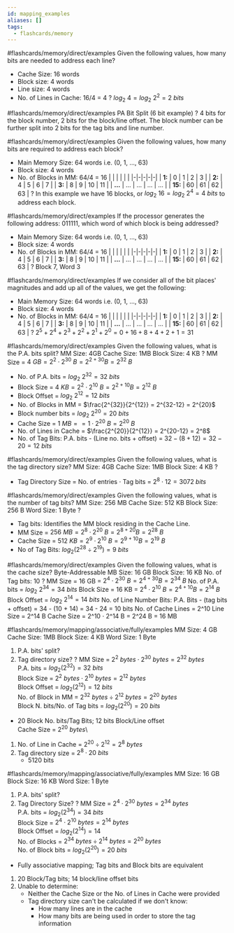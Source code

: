 ```yaml
---
id: mapping_examples
aliases: []
tags:
  - flashcards/memory
---
```


#flashcards/memory/direct/examples
Given the following values, how many bits are needed to address each line?
- Cache Size: 16 words
- Block size: 4 words
- Line size: 4 words
- No. of Lines in Cache: 16/4 = 4
?
$log_2\ 4 = log_2\ 2^2 = 2\ bits$

#flashcards/memory/direct/examples
PA Bit Split (6 bit example)
?
4 bits for the block number, 2 bits for the block/line offset.
The block number can be further split into 2 bits for the tag bits and line number.

#flashcards/memory/direct/examples
Given the following values, how many bits are required to address each block?
- Main Memory Size: 64 words i.e. (0, 1, ..., 63)
- Block size: 4 words
- No. of Blocks in MM: 64/4 = 16
| | | | | |
|-|-|-|-|-|
| __1:__ | 0 | 1 | 2 | 3 |
| __2:__ | 4 | 5 | 6 | 7 |
| __3:__ | 8 | 9 | 10 | 11 |
| __...__ | ... | ... | ... | ... |
| __15:__ | 60 | 61 | 62 | 63 |
?
In this example we have 16 blocks, or $log_2\ 16 = log_2\ 2^4 = 4\ bits$ to address each block.

#flashcards/memory/direct/examples
If the processor generates the following address: 011111, which word of which block is being addressed?
- Main Memory Size: 64 words i.e. (0, 1, ..., 63)
- Block size: 4 words
- No. of Blocks in MM: 64/4 = 16
| | | | | |
|-|-|-|-|-|
| __1:__ | 0 | 1 | 2 | 3 |
| __2:__ | 4 | 5 | 6 | 7 |
| __3:__ | 8 | 9 | 10 | 11 |
| __...__ | ... | ... | ... | ... |
| __15:__ | 60 | 61 | 62 | 63 |
?
Block 7, Word 3

#flashcards/memory/direct/examples
If we consider all of the bit places' magnitudes and add up all of the values, we get the following:
- Main Memory Size: 64 words i.e. (0, 1, ..., 63)
- Block size: 4 words
- No. of Blocks in MM: 64/4 = 16
| | | | | |
|-|-|-|-|-|
| __1:__ | 0 | 1 | 2 | 3 |
| __2:__ | 4 | 5 | 6 | 7 |
| __3:__ | 8 | 9 | 10 | 11 |
| __...__ | ... | ... | ... | ... |
| __15:__ | 60 | 61 | 62 | 63 |
?
$2^5 + 2^4 + 2^3 + 2^2 + 2^1 + 2^0 = 0 + 16 + 8 + 4 + 2 + 1 = 31$

#flashcards/memory/direct/examples
Given the following values, what is the P.A. bits split?
MM Size: 4GB
Cache Size: 1MB
Block Size: 4 KB
?
MM Size = $4\ GB = 2^2 \cdot 2^{30}\ B = 2^{2+30} B = 2^{32}\ B$
- No. of P.A. bits = $log_2\ 2^{32} = 32\ bits$
- Block Size = $4\ KB = 2^2 \cdot 2^{10}\ B = 2^{2+10} B = 2^{12}\ B$
- Block Offset = $log_2\ 2^{12} = 12\ bits$
- No. of Blocks in MM = $\frac{2^{32}}{2^{12}} = 2^{32-12} = 2^{20}$
- Block number bits = $log_2\ 2^{20} = 20\ bits$
- Cache Size = $1\ MB = = 1 \cdot 2^{20}\ B = 2^{20}\ B$
- No. of Lines in Cache = $\frac{2^{20}}{2^{12}} = 2^{20-12} = 2^8$
- No. of Tag Bits: P.A. bits - (Line no. bits + offset) = $32 - (8 + 12) = 32 - 20 = 12\ bits$


#flashcards/memory/direct/examples
Given the following values, what is the tag directory size?
MM Size: 4GB
Cache Size: 1MB
Block Size: 4 KB
?
- Tag Directory Size = No. of entries $\cdot$ Tag bits = $2^8 \cdot 12 = 3072\ bits$

#flashcards/memory/direct/examples
Given the following values, what is the number of tag bits?
MM Size: 256 MB
Cache Size: 512 KB
Block Size: 256 B
Word Size: 1 Byte
?
- Tag bits: Identifies the MM block residing in the Cache Line.
- MM Size = $256\ MB = 2^8 \cdot 2^{20}\ B = 2^{8+20} B = 2^{28}\ B$
- Cache Size = $512\ KB = 2^9 \cdot 2^{10}\ B = 2^{9+10} B = 2^{19}\ B$
- No of Tag Bits: $log_2({2^{28}}\div{2^{19}}) = 9\ bits$

#flashcards/memory/direct/examples
Given the following values, what is the cache size?
Byte-Addressable MB Size: 16 GB
Block Size: 16 KB
No. of Tag bits: 10
?
MM Size = 16 GB = $2^4 \cdot 2^{30}\ B = 2^{4+30} B = 2^{34}\ B$
No. of P.A. bits = $log_2\ 2^{34} = 34\ bits$
Block Size = 16 KB = $2^4 \cdot 2^{10}\ B = 2^{4+10} B = 2^{14}\ B$
Block Offset = $log_2\ 2^{14} = 14\ bits$
No. of Line Number Bits: P.A. Bits - (tag bits + offset) = 34 - (10 + 14) = 34 - 24 = 10 bits
No. of Cache Lines = 2^10
Line Size = 2^14 B
Cache Size = 2^10 $\cdot$ 2^14 B = 2^24 B = 16 MB

#flashcards/memory/mapping/associative/fully/examples
MM Size: 4 GB
Cache Size: 1MB
Block Size: 4 KB
Word Size: 1 Byte
1. P.A. bits' split?
2. Tag directory size?
?
MM Size = $2^2\ bytes \cdot 2^{30}\ bytes = 2^{32}\ bytes$\
P.A. bits = $log_2(2^{32}) = 32\ bits$\
Block Size = $2^2\ bytes \cdot 2^{10}\ bytes = 2^{12}\ bytes$\
Block Offset = $log_2(2^{12}) = 12\ bits$\
No. of Block in MM = $2^{32}\ bytes \div 2^{12}\ bytes = 2^{20}\ bytes$\
Block N. bits/No. of Tag bits = $log_2(2^{20}) = 20\ bits$
- 20 Block No. bits/Tag Bits; 12 bits Block/Line offset\
Cache Size = $2^{20}\ bytes$\
1. No. of Line in Cache = $2^{20} \div 2^{12} = 2^8\ bytes$
2. Tag directory size = $2^8 \cdot 20\ bits$
    - 5120 bits

#flashcards/memory/mapping/associative/fully/examples
MM Size: 16 GB
Block Size: 16 KB
Word Size: 1 Byte
1. P.A. bits' split?
2. Tag Directory Size?
?
MM Size = $2^4 \cdot 2^{30}\ bytes = 2^{34}\ bytes$\
P.A. bits = $log_2(2^{34}) = 34\ bits$\
Block Size = $2^4 \cdot 2^{10}\ bytes = 2^{14}\ bytes$\
Block Offset = $log_2(2^{14}) = 14$\
No. of Blocks = $2^{34}\ bytes \div 2^{14}\ bytes = 2^{20}\ bytes$\
No. of Block bits = $log_2(2^{20}) = 20\ bits$
- Fully associative mapping; Tag bits and Block bits are equivalent
1. 20 Block/Tag bits; 14 block/line offset bits
2. Unable to determine:
    - Neither the Cache Size or the No. of Lines in Cache were provided
    - Tag directory size can't be calculated if we don't know:
        - How many lines are in the cache
        - How many bits are being used in order to store the tag information
